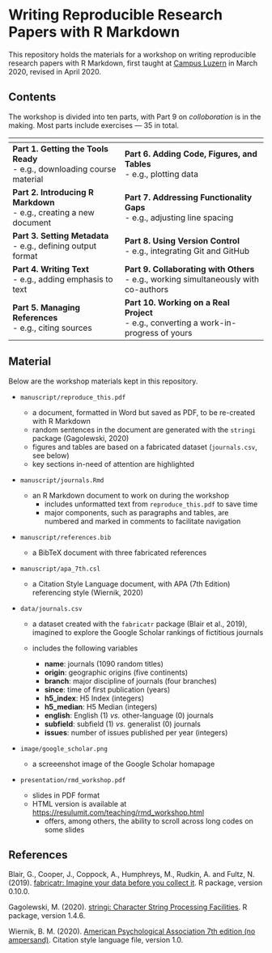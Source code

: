 # Writing Reproducible Research Papers with R Markdown

This repository holds the materials for a workshop on writing reproducible research papers with R Markdown, first taught at [Campus Luzern](https://www.campus-luzern.ch/) in March 2020, revised in April 2020.


## Contents

The workshop is divided into ten parts, with Part 9 on *colloboration* is in the making. Most parts include exercises &mdash; 35 in total.


|[]() |      |
|------|------|
| **Part 1. Getting the Tools Ready** <br /> - e.g., downloading course material | **Part 6. Adding Code, Figures, and Tables** <br /> - e.g., plotting data | 
| **Part 2. Introducing R Markdown** <br /> - e.g., creating a new document | **Part 7. Addressing Functionality Gaps** <br /> - e.g., adjusting line spacing | 
| **Part 3. Setting Metadata** <br /> - e.g., defining output format | **Part 8. Using Version Control** <br /> - e.g., integrating Git and GitHub | 
| **Part 4. Writing Text** <br /> - e.g., adding emphasis to text | **Part 9. Collaborating with Others** <br /> - e.g., working simultaneously with co-authors | 
| **Part 5. Managing References** <br /> - e.g., citing sources | **Part 10. Working on a Real Project** <br /> - e.g., converting a work-in-progress of yours |

   

##  Material

Below are the workshop materials kept in this repository.

- `manuscript/reproduce_this.pdf`
    - a document, formatted in Word but saved as PDF, to be re-created with R Markdown 
    - random sentences in the document are generated with the `stringi` package  (Gagolewski, 2020)
    - figures and tables are based on a fabricated dataset (`journals.csv`, see below)
    - key sections in-need of attention are highlighted

- `manuscript/journals.Rmd`
    - an R Markdown document to work on during the workshop
        - includes unformatted text from `reproduce_this.pdf` to save time
        - major components, such as paragraphs and tables, are numbered and marked in comments to facilitate navigation
        
- `manuscript/references.bib` 
    - a BibTeX document with three fabricated references
    
- `manuscript/apa_7th.csl`
    - a Citation Style Language document, with APA (7th Edition) referencing style (Wiernik, 2020)

- `data/journals.csv`

    - a dataset created with the `fabricatr` package (Blair et al., 2019), imagined to explore the Google Scholar rankings of fictitious journals
    
    - includes the following variables 
        - **name**: journals (1090 random titles)
        - **origin**: geographic origins (five continents)
        - **branch**: major discipline of journals (four branches)
        - **since**: time of first publication (years)
        - **h5_index**: H5 Index (integers)
        - **h5_median**: H5 Median (integers)
        - **english**: English (1) *vs.* other-language (0) journals
        - **subfield**: subfield (1) *vs.* generalist (0) journals
        - **issues**: number of issues published per year (integers)
   

- `image/google_scholar.png`
    - a screeenshot image of the Google Scholar homapage

- `presentation/rmd_workshop.pdf`
    - slides in PDF format
    - HTML version is available at <https://resulumit.com/teaching/rmd_workshop.html>
        - offers, among others, the ability to scroll across long codes on some slides

 
## References

Blair, G., Cooper, J., Coppock, A., Humphreys, M., Rudkin, A. and Fultz, N. (2019). [fabricatr: Imagine your data before you collect it](https://cran.r-project.org/web/packages/fabricatr/index.html). R package, version 0.10.0.

Gagolewski, M. (2020). [stringi: Character String Processing Facilities](https://cran.r-project.org/web/packages/stringi/index.html). R package, version 1.4.6.

Wiernik, B. M. (2020). [American Psychological Association 7th edition (no ampersand)](https://www.zotero.org/styles/apa-no-ampersand). Citation style language file, version 1.0.